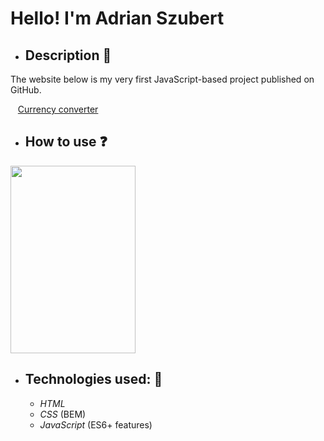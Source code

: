 # Hello! I'm Adrian Szubert
- ## Description 📝
The website below is my very first JavaScript-based project published on GitHub.

&nbsp;&nbsp;&nbsp;[Currency converter](https://adrianszubert.github.io/currency-converter/index.html)

- ## How to use  ❓
<img src="(https://github.com/adrianszubert/currency-converter/blob/main/images/Animation.gif)" width="200" height="300">

- ## Technologies used: 🔨
  - _HTML_
  - _CSS_ (BEM)
  - _JavaScript_ (ES6+ features)
